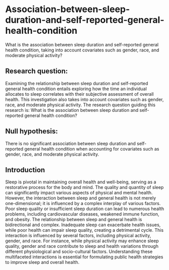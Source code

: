 # Association-between-sleep-duration-and-self-reported-general-health-condition
What is the association between sleep duration and self-reported general health condition,  taking into account covariates such as gender, race, and moderate physical activity?
## Research question:
Examining the relationship between sleep duration and self-reported general health condition entails exploring how the time an individual allocates to sleep correlates with their subjective assessment of overall health. This investigation also takes into account covariates such as gender, race, and moderate physical activity. The research question guiding this research is: What is the association between sleep duration and self-reported general health condition? 
## Null hypothesis: 
There is no significant association between sleep duration and self-reported general health condition when accounting for covariates such as gender, race, and moderate physical activity.
## Introduction
Sleep is pivotal in maintaining overall health and well-being, serving as a restorative process for the body and mind. The quality and quantity of sleep can significantly impact various aspects of physical and mental health. However, the interaction between sleep and general health is not merely one-dimensional; it is influenced by a complex interplay of various factors. Poor sleep quality or insufficient sleep duration can lead to numerous health problems, including cardiovascular diseases, weakened immune function, and obesity.
The relationship between sleep and general health is bidirectional and complex. Inadequate sleep can exacerbate health issues, while poor health can impair sleep quality, creating a detrimental cycle. This interaction is influenced by several factors, including physical activity, gender, and race. For instance, while physical activity may enhance sleep quality, gender and race contribute to sleep and health variations through different physiological and socio-cultural factors. Understanding these multifaceted interactions is essential for formulating public health strategies to improve sleep and overall health.      
